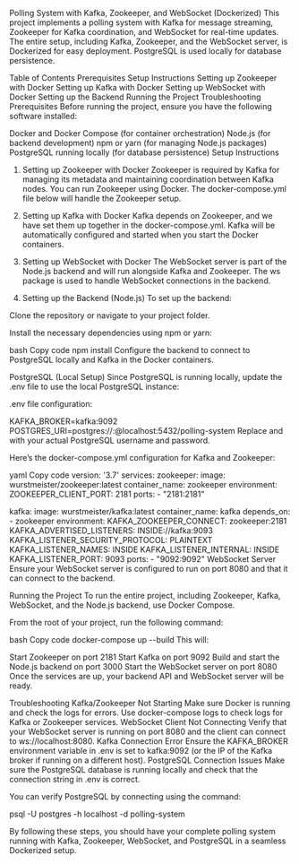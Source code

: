 Polling System with Kafka, Zookeeper, and WebSocket (Dockerized)
This project implements a polling system with Kafka for message streaming, Zookeeper for Kafka coordination, and WebSocket for real-time updates. The entire setup, including Kafka, Zookeeper, and the WebSocket server, is Dockerized for easy deployment. PostgreSQL is used locally for database persistence.

Table of Contents
Prerequisites
Setup Instructions
Setting up Zookeeper with Docker
Setting up Kafka with Docker
Setting up WebSocket with Docker
Setting up the Backend
Running the Project
Troubleshooting
Prerequisites
Before running the project, ensure you have the following software installed:

Docker and Docker Compose (for container orchestration)
Node.js (for backend development)
npm or yarn (for managing Node.js packages)
PostgreSQL running locally (for database persistence)
Setup Instructions
1. Setting up Zookeeper with Docker
Zookeeper is required by Kafka for managing its metadata and maintaining coordination between Kafka nodes. You can run Zookeeper using Docker. The docker-compose.yml file below will handle the Zookeeper setup.

2. Setting up Kafka with Docker
Kafka depends on Zookeeper, and we have set them up together in the docker-compose.yml. Kafka will be automatically configured and started when you start the Docker containers.

3. Setting up WebSocket with Docker
The WebSocket server is part of the Node.js backend and will run alongside Kafka and Zookeeper. The ws package is used to handle WebSocket connections in the backend.

4. Setting up the Backend (Node.js)
To set up the backend:

Clone the repository or navigate to your project folder.

Install the necessary dependencies using npm or yarn:

bash
Copy code
npm install
Configure the backend to connect to PostgreSQL locally and Kafka in the Docker containers.

PostgreSQL (Local Setup)
Since PostgreSQL is running locally, update the .env file to use the local PostgreSQL instance:

.env file configuration:

KAFKA_BROKER=kafka:9092
POSTGRES_URI=postgres://<username>:<password>@localhost:5432/polling-system
Replace <username> and <password> with your actual PostgreSQL username and password.

Here’s the docker-compose.yml configuration for Kafka and Zookeeper:

yaml
Copy code
version: '3.7'
services:
  zookeeper:
    image: wurstmeister/zookeeper:latest
    container_name: zookeeper
    environment:
      ZOOKEEPER_CLIENT_PORT: 2181
    ports:
      - "2181:2181"

  kafka:
    image: wurstmeister/kafka:latest
    container_name: kafka
    depends_on:
      - zookeeper
    environment:
      KAFKA_ZOOKEEPER_CONNECT: zookeeper:2181
      KAFKA_ADVERTISED_LISTENERS: INSIDE://kafka:9093
      KAFKA_LISTENER_SECURITY_PROTOCOL: PLAINTEXT
      KAFKA_LISTENER_NAMES: INSIDE
      KAFKA_LISTENER_INTERNAL: INSIDE
      KAFKA_LISTENER_PORT: 9093
    ports:
      - "9092:9092"
WebSocket Server
Ensure your WebSocket server is configured to run on port 8080 and that it can connect to the backend.

Running the Project
To run the entire project, including Zookeeper, Kafka, WebSocket, and the Node.js backend, use Docker Compose.

From the root of your project, run the following command:

bash
Copy code
docker-compose up --build
This will:

Start Zookeeper on port 2181
Start Kafka on port 9092
Build and start the Node.js backend on port 3000
Start the WebSocket server on port 8080
Once the services are up, your backend API and WebSocket server will be ready.

Troubleshooting
Kafka/Zookeeper Not Starting
Make sure Docker is running and check the logs for errors.
Use docker-compose logs to check logs for Kafka or Zookeeper services.
WebSocket Client Not Connecting
Verify that your WebSocket server is running on port 8080 and the client can connect to ws://localhost:8080.
Kafka Connection Error
Ensure the KAFKA_BROKER environment variable in .env is set to kafka:9092 (or the IP of the Kafka broker if running on a different host).
PostgreSQL Connection Issues
Make sure the PostgreSQL database is running locally and check that the connection string in .env is correct.

You can verify PostgreSQL by connecting using the command:

psql -U postgres -h localhost -d polling-system

By following these steps, you should have your complete polling system running with Kafka, Zookeeper, WebSocket, and PostgreSQL in a seamless Dockerized setup.
